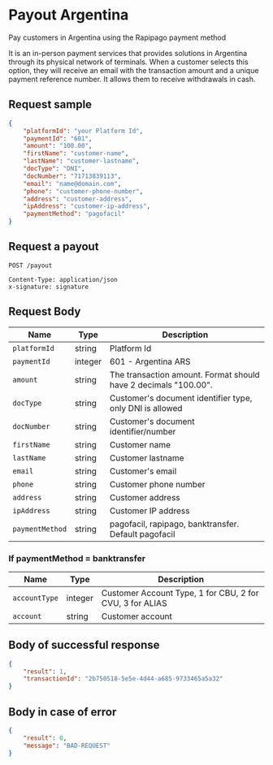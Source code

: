 # Payout Argentina

Pay customers in Argentina using the Rapipago payment method

It is an in-person payment services that provides solutions in Argentina through its physical network of terminals. When a customer selects this option, they will receive an email with the transaction amount and a unique payment reference number. It allows them to receive withdrawals in cash.

## Request sample

```json
{
    "platformId": "your Platform Id",
    "paymentId": "601",
    "amount": "100.00",
    "firstName": "customer-name",
    "lastName": "customer-lastname",
    "docType": "DNI",
    "docNumber": "71713839113",
    "email": "name@domain.com",
    "phone": "customer-phone-number",
    "address": "customer-address",
    "ipAddress": "customer-ip-address",
    "paymentMethod": "pagofacil"
}
```
## Request a payout
```http
POST /payout

Content-Type: application/json
x-signature: signature
```
## Request Body
| Name | Type | Description |
|-------------|--------|-------------------------------|
| `platformId` | string | Platform Id |
| `paymentId` | integer| 601 - Argentina ARS |
| `amount` | string | The transaction amount. Format should have 2 decimals "100.00". |
| `docType` | string | Customer's document identifier type, only DNI is allowed |
| `docNumber` | string | Customer's document identifier/number |
| `firstName` | string | Customer name |
| `lastName` | string | Customer lastname |
| `email` | string | Customer's email |
| `phone` | string | Customer phone number |
| `address` | string | Customer address |
| `ipAddress` | string | Customer IP address |
| `paymentMethod` | string | pagofacil, rapipago, banktransfer. Default pagofacil |

### If paymentMethod = banktransfer
| Name | Type | Description |
|-------------|--------|-------------------------------|
| `accountType` | integer | Customer Account Type, 1 for CBU, 2 for CVU, 3 for ALIAS |
| `account` | string | Customer account |

## Body of successful response
```json
{
    "result": 1,
    "transactionId": "2b750518-5e5e-4d44-a685-9733465a5a32"
}
```

## Body in case of error
```json
{
    "result": 0,
    "message": "BAD-REQUEST"
}
```

